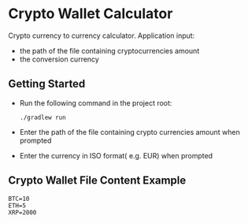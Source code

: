 # Crypto Wallet Calculator
Crypto currency to currency calculator.
Application input: 
- the path of the file containing cryptocurrencies amount
- the conversion currency 

## Getting Started
- Run the following command in the project root:

      ./gradlew run
- Enter the path of the file containing crypto currencies amount when prompted 
- Enter the currency in ISO format( e.g. EUR) when prompted 
    
## Crypto Wallet File Content Example  

    BTC=10
    ETH=5
    XRP=2000   

